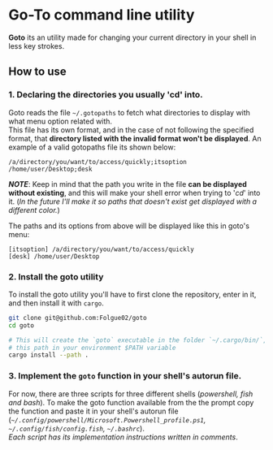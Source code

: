 # Go-To command line utility
**Goto** its an utility made for changing your current directory in your shell in less key strokes.

## How to use

### 1. Declaring the directories you usually 'cd' into.
Goto reads the file `~/.gotopaths` to fetch what directories to display with what menu option related with.<br>
This file has its own format, and in the case of not following the specified format, that **directory listed with the invalid format won't be displayed**. An example of a valid gotopaths file its shown below:
```
/a/directory/you/want/to/access/quickly;itsoption
/home/user/Desktop;desk
```
***NOTE***: Keep in mind that the path you write in the file **can be displayed without existing**, and this will make your shell error when trying to '*cd*' into it. (*In the future I'll make it so paths that doesn't exist get displayed with a different color.*)

The paths and its options from above will be displayed like this in goto's menu:
```
[itsoption] /a/directory/you/want/to/access/quickly
[desk] /home/user/Desktop
```

### 2. Install the goto utility
To install the goto utility you'll have to first clone the repository, enter in it, and then install it with `cargo`.
```bash
git clone git@github.com:Folgue02/goto
cd goto

# This will create the `goto` executable in the folder `~/.cargo/bin/`, remember to put
# this path in your environment $PATH variable
cargo install --path .
```

### 3. Implement the `goto` function in your shell's autorun file.
For now, there are three scripts for three different shells (*powershell, fish and bash*). To make the goto function available from the the prompt copy the function and paste it in your shell's autorun file (*`~/.config/powershell/Microsoft.Powershell_profile.ps1`, `~/.config/fish/config.fish`, `~/.bashrc`*). <br>
*Each script has its implementation instructions written in comments*.
